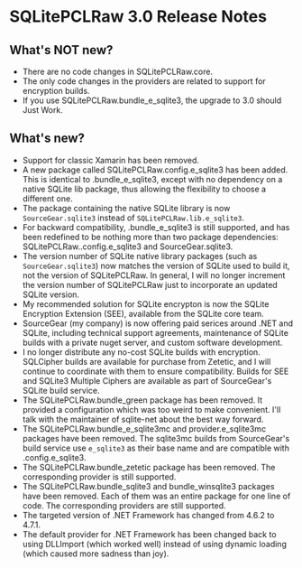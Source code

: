 
# SQLitePCLRaw 3.0 Release Notes

## What's NOT new?

- There are no code changes in SQLitePCLRaw.core.  
- The only code changes in the providers are related to support for encryption builds.
- If you use SQLitePCLRaw.bundle_e_sqlite3, the upgrade to 3.0 should Just Work.

## What's new?

- Support for classic Xamarin has been removed.
- A new package called SQLitePCLRaw.config.e_sqlite3 has been added.  This is identical to .bundle_e_sqlite3, except with no dependency on a native SQLite lib package, thus allowing the flexibility to choose a different one.
- The package containing the native SQLite library is now `SourceGear.sqlite3` instead of `SQLitePCLRaw.lib.e_sqlite3`.
- For backward compatibility, .bundle_e_sqlite3 is still supported, and has been redefined to be nothing more than two package dependencies: SQLitePCLRaw..config.e_sqlite3 and SourceGear.sqlite3.
- The version number of SQLite native library packages (such as `SourceGear.sqlite3`) now matches the version of SQLite used to build it, not the version of SQLitePCLRaw.  In general, I will no longer increment the version number of SQLitePCLRaw just to incorporate an updated SQLite version.
- My recommended solution for SQLite encrypton is now the SQLite Encryption Extension (SEE), available from the SQLite core team.
- SourceGear (my company) is now offering paid serices around .NET and SQLite, including technical support agreements, maintenance of SQLite builds with a private nuget server, and custom software development.
- I no longer distribute any no-cost SQLite builds with encryption.  SQLCipher builds are available for purchase from Zetetic, and I will continue to coordinate with them to ensure compatibility.  Builds for SEE and SQLite3 Multiple Ciphers are available as part of SourceGear's SQLite build service.
- The SQLitePCLRaw.bundle_green package has been removed.  It provided a configuration which was too weird to make convenient.  I'll talk with the maintainer of sqlite-net about the best way forward.
- The SQLitePCLRaw.bundle_e_sqlite3mc and provider.e_sqlite3mc packages have been removed.  The sqlite3mc builds from SourceGear's build service use `e_sqlite3` as their base name and are compatible with .config.e_sqlite3.
- The SQLitePCLRaw.bundle_zetetic package has been removed.  The corresponding provider is still supported.
- The SQLitePCLRaw.bundle_sqlite3 and bundle_winsqlite3 packages have been removed.  Each of them was an entire package for one line of code.  The corresponding providers are still supported.
- The targeted version of .NET Framework has changed from 4.6.2 to 4.7.1.
- The default provider for .NET Framework has been changed back to using DLLImport (which worked well) instead of using dynamic loading (which caused more sadness than joy).

